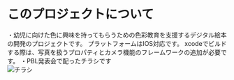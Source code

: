 # このプロジェクトについて
・幼児に向けた色に興味を持ってもらうための色彩教育を支援するデジタル絵本の開発のプロジェクトです。
プラットフォームはIOS対応です。
xcodeでビルドする際は、写真を扱うプロパティとカメラ機能のフレームワークの追加が必要です。
・PBL発表会で配ったチラシです  
<img stc="https://github.com/AichiKouki/Color_Educational_Project/issues/1#issue-390509570" alt="チラシ" title="チラシ">
